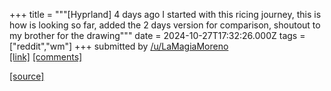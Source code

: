 +++
title = """[Hyprland] 4 days ago I started with this ricing journey, this is how is looking so far, added the 2 days version for comparison, shoutout to my brother for the drawing"""
date = 2024-10-27T17:32:26.000Z
tags = ["reddit","wm"]
+++
submitted by [/u/LaMagiaMoreno](https://www.reddit.com/user/LaMagiaMoreno)  
[\[link\]](https://www.reddit.com/gallery/1gdgd8d) [\[comments\]](https://www.reddit.com/r/unixporn/comments/1gdgd8d/hyprland_4_days_ago_i_started_with_this_ricing/)

[[source]](https://www.reddit.com/r/unixporn/comments/1gdgd8d/hyprland_4_days_ago_i_started_with_this_ricing/)
